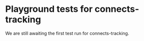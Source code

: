 # Playground tests for connects-tracking
We are still awaiting the first test run for connects-tracking.
